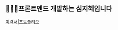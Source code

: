 ## 👩🏻‍💻프론트엔드 개발하는 심지혜입니다
[이력서](https://github.com/jihye1116/jihye1116/blob/1ccde6b1f8aa0c414db2128e21dfbe03d85be88d/%E1%84%8B%E1%85%B5%E1%84%85%E1%85%A7%E1%86%A8%E1%84%89%E1%85%A5.pdf)|[포트폴리오](https://url.kr/aztcv7)
